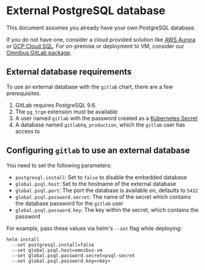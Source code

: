 # External PostgreSQL database

This document assumes you already have your own PostgreSQL database.

If you do not have one, consider a cloud provided solution like [AWS Aurora](https://aws.amazon.com/rds/aurora/) or [GCP Cloud SQL](https://cloud.google.com/sql/). For on-premise or deployment to VM, consider our [Omnibus GitLab package](./external-omnibus-psql.md).

## External database requirements

To use an external database with the `gitlab` chart, there are a few prerequisites.

1. GitLab requires PostgreSQL 9.6.
1. The `pg_trgm` extension must be available
1. A user named `gitlab` with the password created as a [Kubernetes Secret](../../installation/secrets.md#postgres-password)
1. A database named `gitlabhq_production`, which the `gitlab` user has access to

## Configuring `gitlab` to use an external database

You need to set the following parameters:
* `postgresql.install`: Set to `false` to disable the embedded database
* `global.psql.host`: Set to the hostname of the external database
* `global.psql.port`: The port the database is available on, defaults to `5432`
* `global.psql.password.secret`: The name of the secret which contains the database password for the `gitlab` user
* `global.psql.password.key`: The key within the secret, which contains the password

For example, pass these values via helm's `--set` flag while deploying:

```
helm install
  --set postgresql.install=false
  --set global.psql.host=omnibus-vm
  --set global.psql.password.secret=psql-secret
  --set global.psql.password.key=<key>
```
